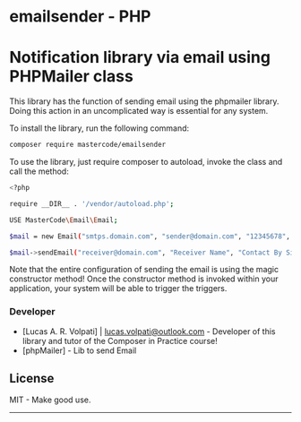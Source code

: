 # emailsender - PHP

# Notification library via email using PHPMailer class

This library has the function of sending email using the phpmailer library. Doing this action in an uncomplicated way is essential for any system.

To install the library, run the following command:

```sh
composer require mastercode/emailsender
```

To use the library, just require composer to autoload, invoke the class and call the method:

```sh
<?php

require __DIR__ . '/vendor/autoload.php';

USE MasterCode\Email\Email;

$mail = new Email("smtps.domain.com", "sender@domain.com", "12345678", "sender@domain.com", "My Name");

$mail->sendEmail("receiver@domain.com", "Receiver Name", "Contact By Site", "Here is the formulary message by your site.", "client@email.com", "Client Name");
```

Note that the entire configuration of sending the email is using the magic constructor method! Once the constructor method is invoked within your application, your system will be able to trigger the triggers.

### Developer
* [Lucas A. R. Volpati] | <lucas.volpati@outlook.com> - Developer of this library and tutor of the Composer in Practice course! 
* [phpMailer] - Lib to send Email

License
----

MIT - Make good use.

****
